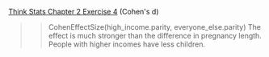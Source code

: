[Think Stats Chapter 2 Exercise 4](http://greenteapress.com/thinkstats2/html/thinkstats2003.html#toc24) (Cohen's d)

>> CohenEffectSize(high_income.parity, everyone_else.parity)
>> The effect is much stronger than the difference in pregnancy length. People with higher incomes have less children. 
>> 

